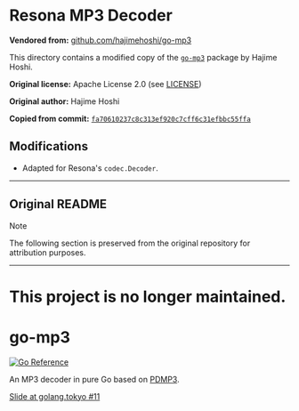 # Resona MP3 Decoder

**Vendored from:** [github.com/hajimehoshi/go-mp3](https://github.com/hajimehoshi/go-mp3)

This directory contains a modified copy of the [`go-mp3`](https://github.com/hajimehoshi/go-mp3) package by Hajime Hoshi.

**Original license:** Apache License 2.0 (see [LICENSE](./LICENSE))

**Original author:** Hajime Hoshi

**Copied from commit:** [`fa70610237c8c313ef920c7cff6c31efbbc55ffa`](https://github.com/hajimehoshi/go-mp3/commit/fa70610237c8c313ef920c7cff6c31efbbc55ffa)

## Modifications

- Adapted for Resona's `codec.Decoder`.

---

## Original README

> [!NOTE]
> The following section is preserved from the original repository for attribution purposes.

---

# This project is no longer maintained.

# go-mp3

[![Go Reference](https://pkg.go.dev/badge/github.com/hajimehoshi/go-mp3.svg)](https://pkg.go.dev/github.com/hajimehoshi/go-mp3) 

An MP3 decoder in pure Go based on [PDMP3](https://github.com/technosaurus/PDMP3).

[Slide at golang.tokyo #11](https://docs.google.com/presentation/d/e/2PACX-1vTTXf-LWNRvMVGQ7GI4Wh8EKohot_9CMtlF4dswpYGpuYKOek5NeNP-_QZnNcRFZp9Cwm0pCcykjqDN/pub?start=false&loop=false&delayms=3000)